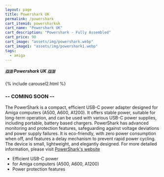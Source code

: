 ```yaml
---
layout: page
title: Powershark UK
permalink: /powershark
cart_itemid: powersharkuk
cart_name: "Powershark UK"
cart_description: "Powershark - Fully Assembled"
cart_price: 90
cart_image: "assets/img/powershark.webp"
cart_image1: "assets/img/powershark1.webp"
tags: 
  - amiga
---
```


##### 🇬🇧 Powershark UK 🇬🇧

{% include carousel2.html %}

### -- COMING SOON --

The PowerShark is a compact, efficient USB-C power adapter designed for Amiga computers (A500, A600, A1200). It offers stable power, suitable for long-term operation, and can be used with various USB-C power supplies, including portable, battery based chargers. PowerShark has advanced monitoring and protection features, safeguarding against voltage deviations and power supply failures. It is eco-friendly, with zero power consumption when off, and features a delay mechanism to prevent rapid power cycling. The device is small, lightweight, and elegantly designed. For more detailed information, please visit <a href="https://retrousbpower.com" target="_blank">PowerShark's website</a>

* Efficient USB-C power
* for Amiga computers (A500, A600, A1200)
* Power protection features